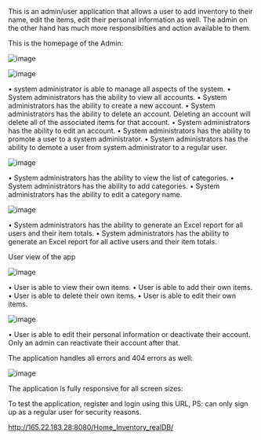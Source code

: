 This is an admin/user application that allows a user to add inventory to their name, edit the items, edit their personal information as well.
The admin on the other hand has much more responsibilties and action available to them.

This is the homepage of the Admin:

![image](https://user-images.githubusercontent.com/44746577/130697908-08a6a13b-a898-47f8-8300-0b8292a8d93b.png)

![image](https://user-images.githubusercontent.com/44746577/130698545-c95d61dd-2870-4b34-ade8-9d9483f8b4b3.png)


• system administrator is able to manage all aspects of the system.
• System administrators has the ability to view all accounts.
• System administrators has the ability to create a new account.
• System administrators has the ability to delete an account. Deleting an account will delete all of the associated items for that account.
• System administrators has the ability to edit an account.
• System administrators has the ability to promote a user to a system administrator.
• System administrators has the ability to demote a user from system administrator to a regular user.




![image](https://user-images.githubusercontent.com/44746577/130698275-e8963981-e224-4fa8-bdc3-83c19c39d77e.png)

• System administrators has the ability to view the list of categories.
• System administrators has the ability to add categories.
• System administrators has the ability to edit a category name.



![image](https://user-images.githubusercontent.com/44746577/130698362-86458d51-6218-4abb-bba0-1684aeafdecd.png)

• System administrators has the ability to generate an Excel report for all users and their item totals.
• System administrators has the ability to generate an Excel report for all active users and their item totals.


User view of the app

![image](https://user-images.githubusercontent.com/44746577/130698638-251449c9-154a-4794-aa35-c6cc2385dafe.png)

• User is able to view their own items.
• User is able to add their own items.
• User is able to delete their own items.
• User is able to edit their own items.



![image](https://user-images.githubusercontent.com/44746577/130698706-b7b51164-c6d1-4e6a-bb1a-5d4e1cca1666.png)

• User is able to edit their personal information or deactivate their account. Only an admin can reactivate their account after that.





The application handles all errors and 404 errors as well:

![image](https://user-images.githubusercontent.com/44746577/130698867-39dbb3db-15fe-4d82-8500-89109118e69d.png)



The application is fully responsive for all screen sizes:

To test the application, register and login using this URL, PS: can only sign up as a regular user for security reasons.

http://165.22.183.28:8080/Home_Inventory_realDB/

